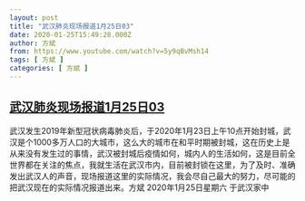 ```yaml
---
layout: post
title: "武汉肺炎现场报道1月25日03"
date: 2020-01-25T15:49:28.000Z
author: 方斌
from: https://www.youtube.com/watch?v=5y9qBvMsh14
tags: [ 方斌 ]
categories: [ 方斌 ]
---
```

<!--1579967368000-->
[武汉肺炎现场报道1月25日03](https://www.youtube.com/watch?v=5y9qBvMsh14)
------

<div>
武汉发生2019年新型冠状病毒肺炎后，于2020年1月23日上午10点开始封城，武汉是个1000多万人口的大城市，这么大的城市在和平时期被封城，这在历史上是从来没有发生过的事情，武汉被封城后疫情如何，城内人的生活如何，这是目前全世界都在关注的焦点，我就生活在武汉市内，目前被封锁在这里，为了及时、准确发出武汉人的声音，现场报道这里的实际情况，我会尽自己最大的努力，尽可能的把武汉现在的实际情况报道出来。方斌 2020年1月25日星期六 于武汉家中
</div>
